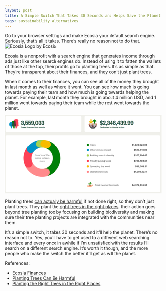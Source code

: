 ```yaml
---
layout: post
title: A Simple Switch That Takes 30 Seconds and Helps Save the Planet
tags: sustainability alternatives
---
```


Go to your browser settings and make Ecosia your default search engine. Seriously, that’s all it takes. There’s really no reason not to do that.
![Ecosia Logo by Ecosia](https://upload.wikimedia.org/wikipedia/commons/thumb/7/75/Ecosia_logo.svg/2000px-Ecosia_logo.svg.png)

Ecosia is a nonprofit with a search engine that generates income through ads just like other search engines do. Instead of using it to fatten the wallets of those at the top, their profits go to planting trees. It’s as simple as that. They’re transparent about their finances, and they don’t just plant trees.

When it comes to their finances, you can see all of the money they brought in last month as well as where it went. You can see how much is going towards paying their team and how much is going towards helping the planet. For example, last month they brought in about 4 million USD, and 1 million went towards paying their team while the rest went towards the planet. 

![Ecosia Finances August 30th 2025](/images/ecosia-finances.png)

Planting trees [can actually be harmful](https://www.youtube.com/watch?v=cPzOX61ndq0) if not done right, so they don’t just plant trees. They plant the [right trees in the right places](https://blog.ecosia.org/tgbs/). their action goes beyond tree planting too by focusing on building biodiversity and making sure their tree planting projects are integrated with the communities near them. 

It’s a simple switch, it takes 30 seconds and it’ll help the planet. There’s no reason not to. Yes, you’ll have to get used to a different web searching interface and every once in awhile if I’m unsatisfied with the results I’ll search on a different search engine. It’s worth it though, and the more people who make the switch the better it’ll get as will the planet. 


References:
- [Ecosia Finances](https://blog.ecosia.org/ecosia-financial-reports-tree-planting-receipts/)
- [Planting Trees Can Be Harmful](https://www.youtube.com/watch?v=cPzOX61ndq0)
- [Planting the Right Trees in the Right Places](https://blog.ecosia.org/tgbs/)